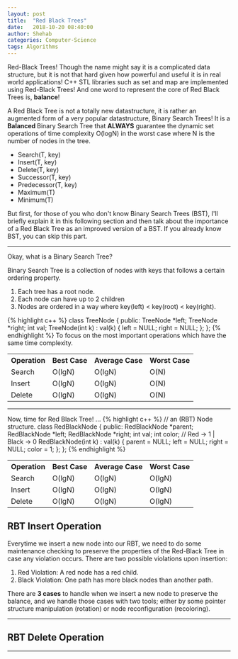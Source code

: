 ```yaml
---
layout: post
title:  "Red Black Trees"
date:   2018-10-20 08:40:00
author: Shehab
categories: Computer-Science
tags: Algorithms
---
```


Red-Black Trees! Though the name might say it is a complicated data structure, but it is not that hard given how powerful and useful it is in real world applications! C++ STL libraries such as set and map are implemented using Red-Black Trees! And one word to represent the core of Red Black Trees is, <strong>balance</strong>!

A Red Black Tree is not a totally new datastructure, it is rather an augmented form of a very popular datastructure, Binary Search Trees! It is a <strong> Balanced </strong> Binary Search Tree that <strong>ALWAYS</strong> guarantee the dynamic set operations of time complexity O(logN) in the worst case where N is the number of nodes in the tree.
<ul>
	<li> Search(T, key)</li>
	<li> Insert(T, key)</li>
	<li> Delete(T, key)</li>
	<li> Successor(T, key)</li>
	<li> Predecessor(T, key)</li>
	<li> Maximum(T)</li>
	<li> Minimum(T)</li>
</ul>

But first, for those of you who don't know Binary Search Trees (BST), I'll briefly explain it in this following section and then talk about the importance of a Red Black Tree as an improved version of a BST. If you already know BST, you can skip this part. 

<hr> 
Okay, what is a Binary Search Tree?

Binary Search Tree is a collection of nodes with keys that follows a certain ordering property. 
<ol>
	<li>Each tree has a root node.</li>
	<li>Each node can have up to 2 children</li>
	<li>Nodes are ordered in a way where key(left) < key(root) < key(right).</li>
</ol>

{% highlight c++ %}
class TreeNode {
public:
	TreeNode *left;
	TreeNode *right;
	int val;
	TreeNode(int k) : val(k) {
		left = NULL;
		right = NULL;
	}; 
};
{% endhighlight %}
To focus on the most important operations which have the same time complexity. 
<table cellpadding="0" cellspacing="0">
	<tr>
		<th>Operation</th><th>Best Case</th><th>Average Case</th><th>Worst Case</th>
	</tr>
	<tr>
		<td>Search</td><td>O(lgN)</td><td>O(lgN)</td><td>O(N)</td>
	</tr>
	<tr>
		<td>Insert</td><td>O(lgN)</td><td>O(lgN)</td><td>O(N)</td>
	</tr>
	<tr>
		<td>Delete</td><td>O(lgN)</td><td>O(lgN)</td><td>O(N)</td>
	</tr>
</table>
<hr>
Now, time for Red Black Tree!
...
{% highlight c++ %}
// an (RBT) Node structure.
class RedBlackNode {
public:
	RedBlackNode *parent;
	RedBlackNode *left;
	RedBlackNode *right;
	int val;
	int color;	// Red -> 1 | Black -> 0
	RedBlackNode(int k) : val(k) {
		parent = NULL;
		left = NULL;
		right = NULL;
		color = 1;
	};
};
{% endhighlight %}
<table cellpadding="0" cellspacing="0">
	<tr>
		<th>Operation</th><th>Best Case</th><th>Average Case</th><th>Worst Case</th>
	</tr>
	<tr>
		<td>Search</td><td>O(lgN)</td><td>O(lgN)</td><td>O(lgN)</td>
	</tr>
	<tr>
		<td>Insert</td><td>O(lgN)</td><td>O(lgN)</td><td>O(lgN)</td>
	</tr>
	<tr>
		<td>Delete</td><td>O(lgN)</td><td>O(lgN)</td><td>O(lgN)</td>
	</tr>
</table>
<h2>RBT Insert Operation</h2>
Everytime we insert a new node into our RBT, we need to do some maintenance checking to preserve the properties of the Red-Black Tree in case any violation occurs. There are two possible violations upon insertion:
<ol>
	<li>Red Violation: A red node has a red child.</li>
	<li>Black Violation: One path has more black nodes than another path.</li>
</ol>
There are <strong>3 cases</strong> to handle when we insert a new node to preserve the balance, and we handle those cases with two tools; either by some pointer structure manipulation (rotation) or node reconfiguration (recoloring).

<hr>
<h2>RBT Delete Operation</h2>
<hr>